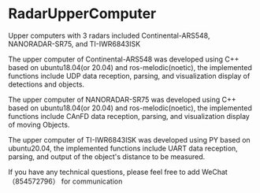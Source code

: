 # RadarUpperComputer
Upper computers with 3 radars included Continental-ARS548, NANORADAR-SR75, and TI-IWR6843ISK

The upper computer of Continental-ARS548 was developed using C++ based on ubuntu18.04(or 20.04) and ros-melodic(noetic), the implemented functions include UDP data reception, parsing, and visualization display of detections and objects.

The upper computer of NANORADAR-SR75 was developed using C++ based on ubuntu18.04(or 20.04) and ros-melodic(noetic), the implemented functions include CAnFD data reception, parsing, and visualization display of moving Objects.

The upper computer of TI-IWR6843ISK was developed using PY based on ubuntu20.04, the implemented functions include UART data reception, parsing, and output of the object's distance to be measured.

If you have any technical questions, please feel free to add WeChat（854572796） for communication
